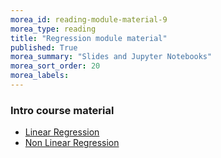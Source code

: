 ```yaml
---
morea_id: reading-module-material-9
morea_type: reading
title: "Regression module material"
published: True
morea_summary: "Slides and Jupyter Notebooks"
morea_sort_order: 20
morea_labels: 
---
```



### Intro course material

* [Linear Regression](resources/linear_regression.ipynb)
* [Non Linear Regression](resources/non_linear_regression.ipynb)
